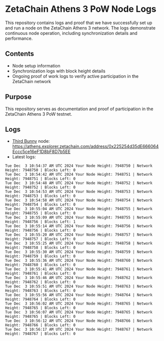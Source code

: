 # ZetaChain Athens 3 PoW Node Logs
This repository contains logs and proof that we have successfully set up and run a node on the ZetaChain Athens 3 network. The logs demonstrate continuous node operation, including synchronization details and performance.

## Contents
- Node setup information
- Synchronization logs with block height details
- Ongoing proof of work logs to verify active participation in the ZetaChain network

## Purpose
This repository serves as documentation and proof of participation in the ZetaChain Athens 3 PoW testnet.

## Logs

- [Third Bunny](https://thirdbunny.xyz/) node: https://athens.explorer.zetachain.com/address/0x225254d35dE666064Eccc5ce16eF1D8bF8D7b5EE
- Latest logs:
```
Tue Dec  3 10:54:37 AM UTC 2024 Your Node Height: 7948750 | Network Height: 7948750 | Blocks Left: 0
Tue Dec  3 10:54:42 AM UTC 2024 Your Node Height: 7948751 | Network Height: 7948751 | Blocks Left: 0
Tue Dec  3 10:54:48 AM UTC 2024 Your Node Height: 7948752 | Network Height: 7948752 | Blocks Left: 0
Tue Dec  3 10:54:53 AM UTC 2024 Your Node Height: 7948753 | Network Height: 7948753 | Blocks Left: 0
Tue Dec  3 10:54:58 AM UTC 2024 Your Node Height: 7948754 | Network Height: 7948754 | Blocks Left: 0
Tue Dec  3 10:55:04 AM UTC 2024 Your Node Height: 7948755 | Network Height: 7948755 | Blocks Left: 0
Tue Dec  3 10:55:09 AM UTC 2024 Your Node Height: 7948755 | Network Height: 7948756 | Blocks Left: 1
Tue Dec  3 10:55:14 AM UTC 2024 Your Node Height: 7948756 | Network Height: 7948756 | Blocks Left: 0
Tue Dec  3 10:55:20 AM UTC 2024 Your Node Height: 7948757 | Network Height: 7948757 | Blocks Left: 0
Tue Dec  3 10:55:25 AM UTC 2024 Your Node Height: 7948758 | Network Height: 7948758 | Blocks Left: 0
Tue Dec  3 10:55:30 AM UTC 2024 Your Node Height: 7948759 | Network Height: 7948759 | Blocks Left: 0
Tue Dec  3 10:55:36 AM UTC 2024 Your Node Height: 7948760 | Network Height: 7948760 | Blocks Left: 0
Tue Dec  3 10:55:41 AM UTC 2024 Your Node Height: 7948761 | Network Height: 7948761 | Blocks Left: 0
Tue Dec  3 10:55:46 AM UTC 2024 Your Node Height: 7948762 | Network Height: 7948762 | Blocks Left: 0
Tue Dec  3 10:55:51 AM UTC 2024 Your Node Height: 7948763 | Network Height: 7948763 | Blocks Left: 0
Tue Dec  3 10:55:56 AM UTC 2024 Your Node Height: 7948764 | Network Height: 7948764 | Blocks Left: 0
Tue Dec  3 10:56:02 AM UTC 2024 Your Node Height: 7948765 | Network Height: 7948765 | Blocks Left: 0
Tue Dec  3 10:56:07 AM UTC 2024 Your Node Height: 7948765 | Network Height: 7948765 | Blocks Left: 0
Tue Dec  3 10:56:12 AM UTC 2024 Your Node Height: 7948766 | Network Height: 7948766 | Blocks Left: 0
Tue Dec  3 10:56:17 AM UTC 2024 Your Node Height: 7948767 | Network Height: 7948767 | Blocks Left: 0
```
